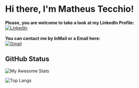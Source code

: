 # Hi there, I'm Matheus Tecchio!
**Please, you are welcome to take a look at my LinkedIn Profile:**</br>
[![LinkedIn](https://img.shields.io/badge/LinkedIn-2e3440?style=for-the-badge&logo=LinkedIn&logoColor=%230A66C2)](https://www.linkedin.com/in/matheustecchio/)</br></br>
**You can contact me by InMail or a Email here:**</br>
[![Gmail](https://img.shields.io/badge/Gmail-2e3440?style=for-the-badge&logo=Gmail&logoColor=%23EA4335)](mailto:matheusdiastecchio@gmail.com)

## GitHub Status
![My Awesome Stats](https://awesome-github-stats.azurewebsites.net/user-stats/matheustecchio?cardType=github&theme=dark&showIcons=false&preferLogin=false)

![Top Langs](https://github-readme-stats.vercel.app/api/top-langs/?username=matheustecchio&theme=dark&layout=compact)

